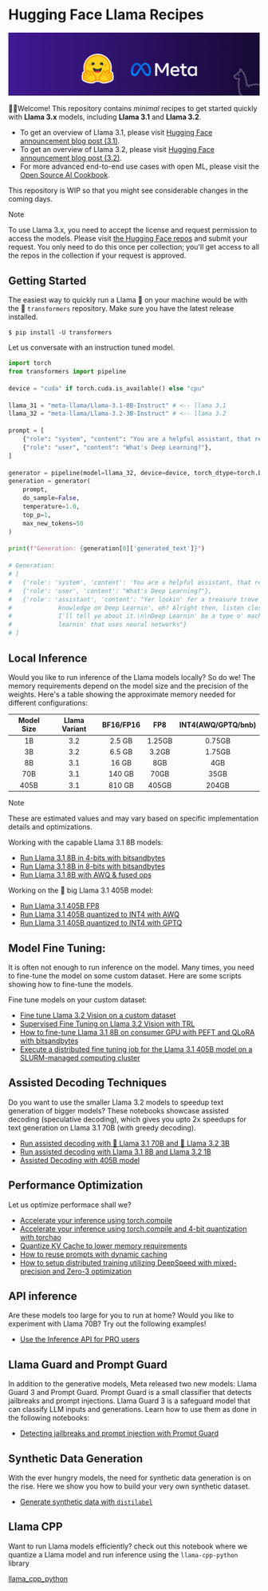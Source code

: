 # Hugging Face Llama Recipes

![thumbnail for repository](../assets/hf-llama-recepies.png)

🤗🦙Welcome! This repository contains *minimal* recipes to get started quickly
with **Llama 3.x** models, including **Llama 3.1** and **Llama 3.2**.

* To get an overview of Llama 3.1, please visit [Hugging Face announcement blog post (3.1)](https://huggingface.co/blog/llama31).
* To get an overview of Llama 3.2, please visit [Hugging Face announcement blog post (3.2)](https://huggingface.co/blog/llama32).
* For more advanced end-to-end use cases with open ML, please visit the [Open Source AI Cookbook](https://huggingface.co/learn/cookbook/index).

This repository is WIP so that you might see considerable changes in the coming days.

> [!NOTE]
> To use Llama 3.x, you need to accept the license and request permission
to access the models. Please visit [the Hugging Face repos](https://huggingface.co/meta-llama)
and submit your request. You only need to do this once per collection; you'll get access to
all the repos in the collection if your request is approved.

## Getting Started

The easiest way to quickly run a Llama 🦙 on your machine would be with the
🤗 `transformers` repository. Make sure you have the latest release installed.

```shell
$ pip install -U transformers
```

Let us conversate with an instruction tuned model.

```python
import torch
from transformers import pipeline

device = "cuda" if torch.cuda.is_available() else "cpu"

llama_31 = "meta-llama/Llama-3.1-8B-Instruct" # <-- llama 3.1
llama_32 = "meta-llama/Llama-3.2-3B-Instruct" # <-- llama 3.2

prompt = [
    {"role": "system", "content": "You are a helpful assistant, that responds as a pirate."},
    {"role": "user", "content": "What's Deep Learning?"},
]

generator = pipeline(model=llama_32, device=device, torch_dtype=torch.bfloat16)
generation = generator(
    prompt,
    do_sample=False,
    temperature=1.0,
    top_p=1,
    max_new_tokens=50
)

print(f"Generation: {generation[0]['generated_text']}")

# Generation:
# [
#   {'role': 'system', 'content': 'You are a helpful assistant, that responds as a pirate.'},
#   {'role': 'user', 'content': "What's Deep Learning?"},
#   {'role': 'assistant', 'content': "Yer lookin' fer a treasure trove o'
#             knowledge on Deep Learnin', eh? Alright then, listen close and
#             I'll tell ye about it.\n\nDeep Learnin' be a type o' machine
#             learnin' that uses neural networks"}
# ]
```

## Local Inference

Would you like to run inference of the Llama models locally?
So do we! The memory requirements depend on the model size and the
precision of the weights. Here's a table showing the approximate
memory needed for different configurations:

| Model Size | Llama Variant | BF16/FP16 | FP8 | INT4(AWQ/GPTQ/bnb) |
| :--: | :--: | :--: | :--: | :--: |
| 1B | 3.2 | 2.5 GB | 1.25GB | 0.75GB |
| 3B | 3.2 |6.5 GB | 3.2GB | 1.75GB |
| 8B | 3.1 |16 GB | 8GB | 4GB |
| 70B | 3.1 | 140 GB | 70GB | 35GB |
|405B | 3.1 |810 GB | 405GB | 204GB |


> [!NOTE]
> These are estimated values and may vary based on specific
implementation details and optimizations.

Working with the capable Llama 3.1 8B models:

* [Run Llama 3.1 8B in 4-bits with bitsandbytes](../local_inference/4bit_bnb.ipynb)
* [Run Llama 3.1 8B in 8-bits with bitsandbytes](../local_inference/8bit_bnb.ipynb)
* [Run Llama 3.1 8B with AWQ & fused ops](../local_inference/awq.ipynb)

Working on the 🐘 big Llama 3.1 405B model:

* [Run Llama 3.1 405B FP8](../local_inference/fp8-405B.ipynb)
* [Run Llama 3.1 405B quantized to INT4 with AWQ](../local_inference/awq_generation.py)
* [Run Llama 3.1 405B quantized to INT4 with GPTQ](../local_inference/gptq_generation.py)

## Model Fine Tuning:

It is often not enough to run inference on the model. 
Many times, you need to fine-tune the model on some 
custom dataset. Here are some scripts showing 
how to fine-tune the models.

Fine tune models on your custom dataset:
* [Fine tune Llama 3.2 Vision on a custom dataset](../fine_tune/Llama-Vision%20FT.ipynb)
* [Supervised Fine Tuning on Llama 3.2 Vision with TRL](../fine_tune/sft_vlm.py)
* [How to fine-tune Llama 3.1 8B on consumer GPU with PEFT and QLoRA with bitsandbytes](../fine_tune/peft_finetuning.py)
* [Execute a distributed fine tuning job for the Llama 3.1 405B model on a SLURM-managed computing cluster](../fine_tune/qlora_405B.slurm)

## Assisted Decoding Techniques

Do you want to use the smaller Llama 3.2 models to speedup text generation
of bigger models? These notebooks showcase assisted decoding (speculative decoding), which gives you upto 2x speedups for text generation on Llama 3.1 70B (with greedy decoding).

* [Run assisted decoding with 🐘 Llama 3.1 70B and 🤏 Llama 3.2 3B](../assisted_decoding/assisted_decoding_70B_3B.ipynb)
* [Run assisted decoding with Llama 3.1 8B and Llama 3.2 1B](../assisted_decoding/assisted_decoding_8B_1B.ipynb)
* [Assisted Decoding with 405B model](../assisted_decoding/assisted_decoding.py)

## Performance Optimization

Let us optimize performace shall we?

* [Accelerate your inference using torch.compile](../performance_optimization/torch_compile.py)
* [Accelerate your inference using torch.compile and 4-bit quantization with torchao](../performance_optimization/torch_compile_with_torchao.ipynb)
* [Quantize KV Cache to lower memory requirements](../performance_optimization/quantized_cache.py)
* [How to reuse prompts with dynamic caching](../performance_optimization/prompt_reuse.py)
* [How to setup distributed training utilizing DeepSpeed with mixed-precision and Zero-3 optimization](../performance_optimization/deepspeed_zero3.yaml)

## API inference

Are these models too large for you to run at home? Would you like to experiment with Llama 70B? Try out the following examples!

* [Use the Inference API for PRO users](../api_inference/inference-api.ipynb)

## Llama Guard and Prompt Guard

In addition to the generative models, Meta released two new models: Llama Guard 3 and Prompt Guard. Prompt Guard is a small classifier that detects jailbreaks and prompt injections. Llama Guard 3 is a safeguard model that can classify LLM inputs and generations. Learn how to use them as done in the following notebooks:

* [Detecting jailbreaks and prompt injection with Prompt Guard](../llama_guard/prompt_guard.ipynb)

## Synthetic Data Generation
With the ever hungry models, the need for synthetic data generation is
on the rise. Here we show you how to build your very own synthetic dataset.

* [Generate synthetic data with `distilabel`](../synthetic_data_gen/synthetic-data-with-llama.ipynb)

## Llama CPP

Want to run Llama models efficiently? check out this notebook where we quantize a Llama model and run inference using the `llama-cpp-python` library

[llama_cpp_python](llama.cpp/llama_cpp_python.ipynb)

